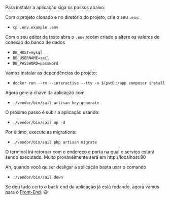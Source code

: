 Para instalar a aplicação siga os passos abaixo:

Com o projeto clonado e no diretório do projeto, crie o seu `.env`:
- `cp .env.example .env`

Com o seu editor de texto abra o `.env` recém criado e altere os valores de conexão do banco de dados
- `DB_HOST=mysql`
- `DB_USERNAME=sail`
- `DB_PASSWORD=password`

Vamos instalar as dependências do projeto:
- `docker run --rm --interactive --tty -v $(pwd):/app composer install`

Agora gere a chave da aplicação com: 
- `./vendor/bin/sail artisan key:generate` 

O próximo passo é subir a aplicação usando: 
- `./vendor/bin/sail up -d` 

Por último, execute as migrations:
- `./vendor/bin/sail php artisan migrate`

O terminal irá retornar com o endereço e porta na qual o serviço estará sendo executado. Muito provavelmente será em http://localhost:80

Ah, quando você quiser desligar a aplicação basta usar o comando
- `./vendor/bin/sail down`


Se deu tudo certo o back-end da aplicação já está rodando, agora vamos para o [Front-End](https://github.com/erbertrotondano/join-front-end/). :smiley:
